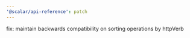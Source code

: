 ```yaml
---
'@scalar/api-reference': patch
---
```


fix: maintain backwards compatibility on sorting operations by httpVerb
